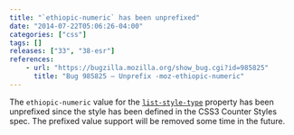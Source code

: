 ```yaml
---
title: "`ethiopic-numeric` has been unprefixed"
date: "2014-07-22T05:06:26-04:00"
categories: ["css"]
tags: []
releases: ["33", "38-esr"]
references:
    - url: "https://bugzilla.mozilla.org/show_bug.cgi?id=985825"
      title: "Bug 985825 – Unprefix -moz-ethiopic-numeric"
---
```

The `ethiopic-numeric` value for the [`list-style-type`](https://developer.mozilla.org/docs/Web/CSS/list-style-type) property has been unprefixed since the style has been defined in the CSS3 Counter Styles spec. The prefixed value support will be removed some time in the future.
